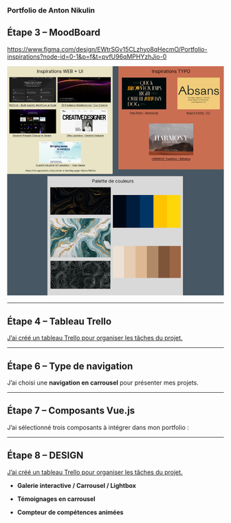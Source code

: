  ### Portfolio de Anton Nikulin

## Étape 3 – MoodBoard
https://www.figma.com/design/EWtrSGv15CLzhyo8qHecmO/Portfolio-inspirations?node-id=0-1&p=f&t=pvfU96qMPHYzhJio-0

![Moodboard](./Images/Portfolio%20inspirations.png)

---

## Étape 4 – Tableau Trello
[J’ai créé un tableau Trello pour organiser les tâches du projet.](https://trello.com/b/I7z7fyIg/portfolio)  

---

## Étape 6 – Type de navigation
J’ai choisi une **navigation en carrousel** pour présenter mes projets.  

---

## Étape 7 – Composants Vue.js
J’ai sélectionné trois composants à intégrer dans mon portfolio :  

---

## Étape 8 – DESIGN

[J’ai créé un tableau Trello pour organiser les tâches du projet.](https://www.figma.com/design/htJaGuf2p0hcSKdd4VYRYU/ANTON-NIKULIN---DESIGN?node-id=0-1&m=dev&t=DluccTXI6l7nYdxu-1)  


- **Galerie interactive / Carrousel / Lightbox**  

- **Témoignages en carrousel**  

- **Compteur de compétences animées**  
